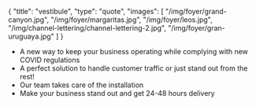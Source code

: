 {
  "title":  "vestibule",
  "type": "quote",
  "images": [
    "/img/foyer/grand-canyon.jpg",
    "/img/foyer/margaritas.jpg",
    "/img/foyer/leos.jpg",
    "/img/channel-lettering/channel-lettering-2.jpg",
    "/img/foyer/gran-uruguaya.jpg"
  ]
}

* A new way to keep your business operating while complying with new COVID regulations
* A perfect solution to handle customer traffic or just stand out from the rest!
* Our team takes care of the installation
* Make your business stand out and get 24-48 hours delivery
